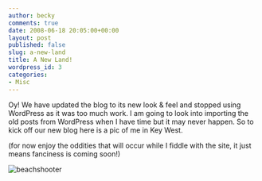 ```yaml
---
author: becky
comments: true
date: 2008-06-18 20:05:00+00:00
layout: post
published: false
slug: a-new-land
title: A New Land!
wordpress_id: 3
categories:
- Misc
---
```


[](http://1.bp.blogspot.com/_LKUTVCjSnWg/SFlq7wZ-97I/AAAAAAAAAAM/f18X5z_C66A/s1600-h/beachshooter.jpg)

Oy! We have updated the blog to its new look & feel and stopped using WordPress as it was too much work. I am going to look into importing the old posts from WordPress when I have time but it may never happen. So to kick off our new blog here is a pic of me in Key West.

(for now enjoy the oddities that will occur while I fiddle with the site, it just means fanciness is coming soon!)


![beachshooter](http://beta.beckyjenson.com/wp-content/uploads/2008/06/beachshooter.jpg)



[](http://1.bp.blogspot.com/_LKUTVCjSnWg/SFlq7wZ-97I/AAAAAAAAAAM/f18X5z_C66A/s1600-h/beachshooter.jpg)

[](http://1.bp.blogspot.com/_LKUTVCjSnWg/SFlq7wZ-97I/AAAAAAAAAAM/f18X5z_C66A/s1600-h/beachshooter.jpg)
